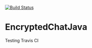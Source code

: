 [![Build Status](https://travis-ci.org/UltimateZero/EncryptedChatJava.svg?branch=master)](https://travis-ci.org/UltimateZero/EncryptedChatJava)
# EncryptedChatJava
Testing Travis CI
